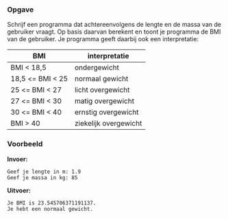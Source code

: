 ### Opgave

Schrijf een programma dat achtereenvolgens de lengte en de massa van de gebruiker vraagt. Op basis daarvan berekent en toont je programma de BMI van de gebruiker. Je programma geeft daarbij ook een interpretatie:

BMI | interpretatie
----------------- | ---
BMI < 18,5 | ondergewicht
18,5 <= BMI < 25 |normaal gewicht
25 <= BMI < 27 | licht overgewicht
27 <= BMI < 30 | matig overgewicht
30 <= BMI < 40 | ernstig overgewicht
BMI > 40 | ziekelijk overgewicht

### Voorbeeld

**Invoer:**

    Geef je lengte in m: 1.9
    Geef je massa in kg: 85

**Uitvoer:**

    Je BMI is 23.545706371191137.
    Je hebt een normaal gewicht.
